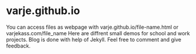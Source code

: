 # varje.github.io
You can access files as webpage with varje.github.io/file-name.html or varjekass.com/file_name
Here are diffrent small demos for school and work projects.
Blog is done with help of Jekyll. Feel free to comment and give feedback.
